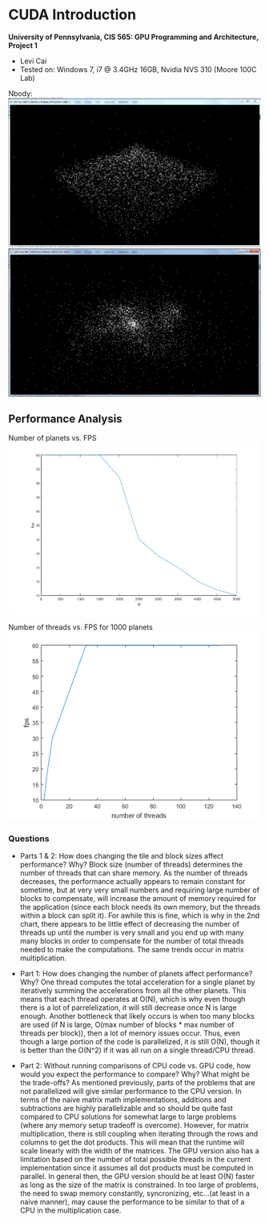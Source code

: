 CUDA Introduction
=================

**University of Pennsylvania, CIS 565: GPU Programming and Architecture, Project 1**

* Levi Cai
* Tested on: Windows 7, i7 @ 3.4GHz 16GB, Nvidia NVS 310 (Moore 100C Lab)

Nbody:
![](images/project1_basic.PNG)
![](images/project1_few_more_steps.PNG)

## Performance Analysis
Number of planets vs. FPS
![](images/project1_fps_N.png)

Number of threads vs. FPS for 1000 planets
![](images/project1_fps_threads.png)

### Questions

* Parts 1 & 2: How does changing the tile and block sizes affect performance?
  Why?
  Block size (number of threads) determines the number of threads that can share memory. As the number of threads decreases, the performance actually appears to remain constant for sometime, but at very very small numbers and requiring large number of blocks to compensate, will increase the amount of memory required for the application (since each block needs its own memory, but the threads within a block can split it). For awhile this is fine, which is why in the 2nd chart, there appears to be little effect of decreasing the number of threads up until the number is very small and you end up with many many blocks in order to compensate for the number of total threads needed to make the computations. The same trends occur in matrix multiplication.

* Part 1: How does changing the number of planets affect performance? Why?
  One thread computes the total acceleration for a single planet by iteratively summing the accelerations from all the other planets. This means that each thread operates at O(N), which is why even though there is a lot of parrelelization, it will still decrease once N is large enough. Another bottleneck that likely occurs is when too many blocks are used (if N is large, O(max number of blocks * max number of threads per block)), then a lot of memory issues occur. Thus, even though a large portion of the code is parallelized, it is still O(N), though it is better than the O(N^2) if it was all run on a single thread/CPU thread.

* Part 2: Without running comparisons of CPU code vs. GPU code, how would you
  expect the performance to compare? Why? What might be the trade-offs?
  As mentioned previously, parts of the problems that are not parallelized will give similar performance to the CPU version. In terms of the naive matrix math implementations, additions and subtractions are highly parallelizable and so should be quite fast compared to CPU solutions for somewhat large to large problems (where any memory setup tradeoff is overcome). However, for matrix multiplication, there is still coupling when iterating through the rows and columns to get the dot products. This will mean that the runtime will scale linearly with the width of the matrices. The GPU version also has a limitation based on the number of total possible threads in the current implementation since it assumes all dot products must be computed in parallel. In general then, the GPU version should be at least O(N) faster as long as the size of the matrix is constrained. In too large of problems, the need to swap memory constantly, syncronizing, etc...(at least in a naive manner), may cause the performance to be similar to that of a CPU in the multiplication case. 


